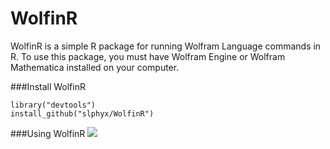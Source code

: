 # WolfinR
WolfinR is a simple R package for running Wolfram Language commands in R. 
To use this package, you must have Wolfram Engine or Wolfram Mathematica installed on your computer. 

###Install WolfinR
```{r install_devtools, eval=FALSE}
library("devtools")
install_github("slphyx/WolfinR")
```

###Using WolfinR
![](http://www.sakngoi.com/wp-content/uploads/2017/07/wolf.gif)
